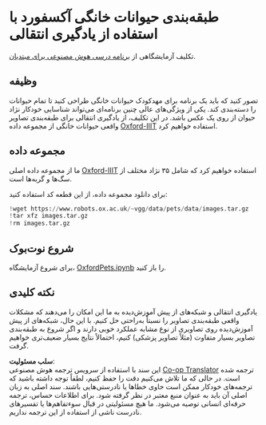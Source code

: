 <!--
CO_OP_TRANSLATOR_METADATA:
{
  "original_hash": "7765935c35fcee69b9fe2d0cfd6963e2",
  "translation_date": "2025-08-24T10:34:57+00:00",
  "source_file": "lessons/4-ComputerVision/08-TransferLearning/lab/README.md",
  "language_code": "fa"
}
-->
# طبقه‌بندی حیوانات خانگی آکسفورد با استفاده از یادگیری انتقالی

تکلیف آزمایشگاهی از [برنامه درسی هوش مصنوعی برای مبتدیان](https://github.com/microsoft/ai-for-beginners).

## وظیفه

تصور کنید که باید یک برنامه برای مهدکودک حیوانات خانگی طراحی کنید تا تمام حیوانات را دسته‌بندی کند. یکی از ویژگی‌های عالی چنین برنامه‌ای می‌تواند شناسایی خودکار نژاد حیوان از روی یک عکس باشد. در این تکلیف، از یادگیری انتقالی برای طبقه‌بندی تصاویر واقعی حیوانات خانگی از مجموعه داده [Oxford-IIIT](https://www.robots.ox.ac.uk/~vgg/data/pets/) استفاده خواهیم کرد.

## مجموعه داده

ما از مجموعه داده اصلی [Oxford-IIIT](https://www.robots.ox.ac.uk/~vgg/data/pets/) استفاده خواهیم کرد که شامل ۳۵ نژاد مختلف از سگ‌ها و گربه‌ها است.

برای دانلود مجموعه داده، از این قطعه کد استفاده کنید:

```python
!wget https://www.robots.ox.ac.uk/~vgg/data/pets/data/images.tar.gz
!tar xfz images.tar.gz
!rm images.tar.gz
```

## شروع نوت‌بوک

برای شروع آزمایشگاه، [OxfordPets.ipynb](../../../../../../lessons/4-ComputerVision/08-TransferLearning/lab/OxfordPets.ipynb) را باز کنید.

## نکته کلیدی

یادگیری انتقالی و شبکه‌های از پیش آموزش‌دیده به ما این امکان را می‌دهند که مشکلات واقعی طبقه‌بندی تصاویر را نسبتاً به‌راحتی حل کنیم. با این حال، شبکه‌های از پیش آموزش‌دیده روی تصاویری از نوع مشابه عملکرد خوبی دارند و اگر شروع به طبقه‌بندی تصاویر بسیار متفاوت (مثلاً تصاویر پزشکی) کنیم، احتمالاً نتایج بسیار ضعیف‌تری خواهیم گرفت.

**سلب مسئولیت**:  
این سند با استفاده از سرویس ترجمه هوش مصنوعی [Co-op Translator](https://github.com/Azure/co-op-translator) ترجمه شده است. در حالی که ما تلاش می‌کنیم دقت را حفظ کنیم، لطفاً توجه داشته باشید که ترجمه‌های خودکار ممکن است حاوی خطاها یا نادرستی‌هایی باشند. سند اصلی به زبان اصلی آن باید به عنوان منبع معتبر در نظر گرفته شود. برای اطلاعات حساس، ترجمه حرفه‌ای انسانی توصیه می‌شود. ما هیچ مسئولیتی در قبال سوءتفاهم‌ها یا تفسیرهای نادرست ناشی از استفاده از این ترجمه نداریم.